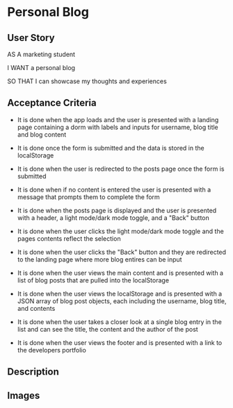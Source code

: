 # Personal Blog

## User Story

AS A marketing student

I WANT a personal blog

SO THAT I can showcase my thoughts and experiences

## Acceptance Criteria

* It is done when the app loads and the user is presented with a landing page containing a dorm with labels and inputs for username, blog title and blog content

* It is done once the form is submitted and the data is stored in the localStorage

* It is done when the user is redirected to the posts page once the form is submitted 

* It is done when if no content is entered the user is presented with a message that prompts them to complete the form

* It is done when the posts page is displayed and the user is presented with a header, a light mode/dark mode toggle, and a "Back" button

* It is done when the user clicks the light mode/dark mode toggle and the pages contents reflect the selection

* It is done when the user clicks the "Back" button and they are redirected to the landing page where more blog entires can be input

* It is done when the user views the main content and is presented with a list of blog posts that are pulled into the localStorage

* It is done when the user views the localStorage and is presented with a JSON array of blog post objects, each including the username, blog title, and contents

* It is done when the user takes a closer look at a single blog entry in the list and can see the title, the content and the author of the post

* It is done when the user views the footer and is presented with a link to the developers portfolio


## Description


## Images